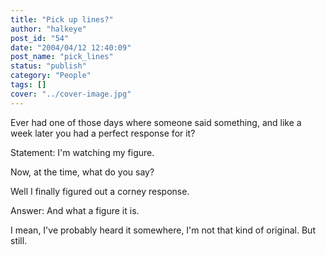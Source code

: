 ```yaml
---
title: "Pick up lines?"
author: "halkeye"
post_id: "54"
date: "2004/04/12 12:40:09"
post_name: "pick_lines"
status: "publish"
category: "People"
tags: []
cover: "../cover-image.jpg"
---
```


Ever had one of those days where someone said something, and like a week later you had a perfect response for it?

Statement: I'm watching my figure.

Now, at the time, what do you say?

Well I finally figured out a corney response.

Answer: And what a figure it is.

I mean, I've probably heard it somewhere, I'm not that kind of original. But still.